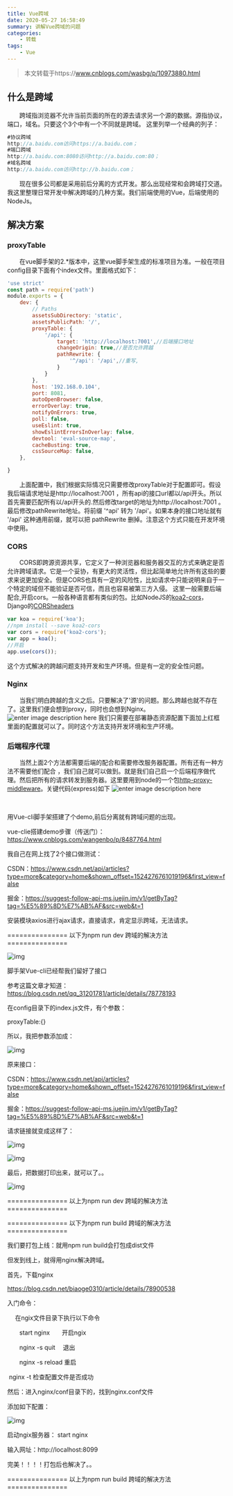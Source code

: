 ```yaml
---
title: Vue跨域
date: 2020-05-27 16:58:49
summary: 讲解Vue跨域的问题
categories:
    - 转载
tags:
    - Vue
---
```


> 本文转载于https://www.cnblogs.com/wasbg/p/10973880.html



## 什么是跨域

  跨域指浏览器不允许当前页面的所在的源去请求另一个源的数据。源指协议，端口，域名。只要这个3个中有一个不同就是跨域。 这里列举一个经典的列子：

```javascript
#协议跨域
http://a.baidu.com访问https://a.baidu.com；
#端口跨域
http://a.baidu.com:8080访问http://a.baidu.com:80；
#域名跨域
http://a.baidu.com访问http://b.baidu.com；
```

  现在很多公司都是采用前后分离的方式开发。那么出现经常和会跨域打交道。我这里整理日常开发中解决跨域的几种方案。我们前端使用的Vue，后端使用的NodeJs。

## 解决方案

### proxyTable

  在vue脚手架的2.*版本中，这里vue脚手架生成的标准项目为准。一般在项目config目录下面有个index文件。里面格式如下：

```javascript
'use strict'
const path = require('path')
module.exports = {
    dev: {
        // Paths
        assetsSubDirectory: 'static',
        assetsPublicPath: '/',
        proxyTable: {
            '/api': {
                target: 'http://localhost:7001',//后端接口地址
                changeOrigin: true,//是否允许跨越
                pathRewrite: {
                    '^/api': '/api',//重写,
                }
            }
        },
        host: '192.168.0.104',
        port: 8081,
        autoOpenBrowser: false,
        errorOverlay: true,
        notifyOnErrors: true,
        poll: false,
        useEslint: true,
        showEslintErrorsInOverlay: false,
        devtool: 'eval-source-map',
        cacheBusting: true,
        cssSourceMap: false,
    },

}
```

  上面配置中，我们根据实际情况只需要修改proxyTable对于配置即可。假设我后端请求地址是http://localhost:7001 ，所有api的接口url都以/api开头。所以首先需要匹配所有以/api开头的.然后修改target的地址为http://localhost:7001 。最后修改pathRewrite地址。将前缀 '^api' 转为 '/api'。如果本身的接口地址就有 '/api' 这种通用前缀，就可以把 pathRewrite 删掉。注意这个方式只能在开发环境中使用。

### CORS

  CORS即跨源资源共享，它定义了一种浏览器和服务器交互的方式来确定是否允许跨域请求。它是一个妥协，有更大的灵活性，但比起简单地允许所有这些的要求来说更加安全。但是CORS也具有一定的风险性，比如请求中只能说明来自于一个特定的域但不能验证是否可信，而且也容易被第三方入侵。 这里一般需要后端配合,开启cors。一般各种语言都有类似的包。比如NodeJS的[koa2-cors](https://www.npmjs.com/package/koa2-cors)，Django的[CORSheaders](https://github.com/adamchainz/django-cors-headers)

```javascript
var koa = require('koa');
//npm install --save koa2-cors
var cors = require('koa2-cors');
var app = koa();
//开启
app.use(cors());
```

这个方式解决的跨越问题支持开发和生产环境。但是有一定的安全性问题。

### Nginx

  当我们明白跨越的含义之后。只要解决了'源'的问题。那么跨越也就不存在了。这里我们便会想到proxy，同时也会想到Nginx。
![enter image description here](http://img.shepherd618.cn/vue_po.png)
我们只需要在部署静态资源配置下面加上红框里面的配置就可以了。同时这个方法支持开发环境和生产环境。

### 后端程序代理

  当然上面2个方法都需要后端的配合和需要修改服务器配置。所有还有一种方法不需要他们配合 ，我们自己就可以做到。就是我们自己启一个后端程序做代理。然后把所有的请求转发到服务器。这里要用到node的一个包[http-proxy-middleware](https://www.npmjs.com/package/http-proxy-middleware)。关键代码(express)如下
![enter image description here](http://img.shepherd618.cn/nodo_py.png)

  

用Vue-cli脚手架搭建了个demo,前后分离就有跨域问题的出现。

vue-clie搭建demo步骤（传送门）：https://www.cnblogs.com/wangenbo/p/8487764.html

我自己在网上找了2个接口做测试：

CSDN：https://www.csdn.net/api/articles?type=more&category=home&shown_offset=1524276761019196&first_view=false

掘金：https://suggest-follow-api-ms.juejin.im/v1/getByTag?tag=%E5%89%8D%E7%AB%AF&src=web&t=1

安装模块axios进行ajax请求，直接请求，肯定显示跨域，无法请求。

 ===============  以下为npm run dev 跨域的解决方法  ===============

![img](https://images2018.cnblogs.com/blog/1180395/201804/1180395-20180421172816214-612268121.png)

脚手架Vue-cli已经帮我们留好了接口

参考这篇文章才知道：https://blog.csdn.net/qq_31201781/article/details/78778193

在config目录下的index.js文件，有个参数：

proxyTable:{}

所以，我把参数添加成：

![img](https://images2018.cnblogs.com/blog/1180395/201804/1180395-20180421173308108-1728593951.png)

原来接口：

CSDN：https://www.csdn.net/api/articles?type=more&category=home&shown_offset=1524276761019196&first_view=false

掘金：https://suggest-follow-api-ms.juejin.im/v1/getByTag?tag=%E5%89%8D%E7%AB%AF&src=web&t=1

请求链接就变成这样了：

![img](https://images2018.cnblogs.com/blog/1180395/201804/1180395-20180421173405626-1245942528.png)

![img](https://images2018.cnblogs.com/blog/1180395/201804/1180395-20180421173447763-1398900761.png)

最后，把数据打印出来，就可以了。。

![img](https://images2018.cnblogs.com/blog/1180395/201804/1180395-20180421173606705-1558230752.png)

===============  以上为npm run dev 跨域的解决方法  ===============

 

 

===============  以下为npm run build 跨域的解决方法  ===============

我们要打包上线：就用npm run build会打包成dist文件

但发到线上，就得用nginx解决跨域。

首先，下载nginx

https://blog.csdn.net/biaoge0310/article/details/78900538

入门命令：

　 在ngix文件目录下执行以下命令

　　start nginx　　开启ngix

　　nginx -s quit　 退出　

　　nginx -s reload 重启

​    nginx -t 检查配置文件是否成功 


然后：进入nginx/conf目录下的，找到nginx.conf文件

添加如下配置：

![img](https://images2018.cnblogs.com/blog/1180395/201804/1180395-20180421175000045-2066705480.png)

启动ngix服务器： start nginx

输入网址：http://localhost:8099

完美！！！！打包后也解决了。。

===============  以上为npm run build 跨域的解决方法  ===============